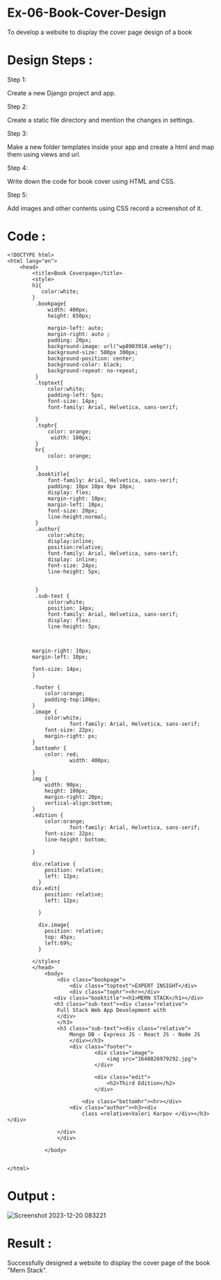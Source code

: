 # Ex-06-Book-Cover-Design
To develop a website to display the cover page design of a book

# Design Steps :

Step 1:

Create a new Django project and app.

Step 2:

Create a static file directory and mention the changes in settings.

Step 3:

Make a new folder templates inside your app and create a html and map them using views and url.

Step 4:

Write down the code for book cover using HTML and CSS.

Step 5:

Add images and other contents using CSS record a screenshot of it.
# Code :
```
<!DOCTYPE html>
<html lang="en">
    <head>
        <title>Book Coverpage</title>
        <style>
        h1{
           color:white;
        }
         .bookpage{
             width: 400px;
             height: 650px;
             
             margin-left: auto;
             margin-right: auto ;
             padding: 20px;
             background-image: url("wp8903918.webp");
             background-size: 500px 300px;
             background-position: center;
             background-color: black;
             background-repeat: no-repeat;
         }
         .toptext{
             color:white;
             padding-left: 5px;
             font-size: 14px;
             font-family: Arial, Helvetica, sans-serif;
             
         }
         .tophr{
             color: orange;
              width: 180px;
         }
         hr{
             color: orange;
            
         }
         .booktitle{
             font-family: Arial, Helvetica, sans-serif;
             padding: 10px 10px 0px 10px;
             display: flex;
             margin-right: 10px;
             margin-left: 10px;
             font-size: 20px;
             line-height:normal;
         }
         .author{
             color:white;
             display:inline;
             position:relative;
             font-family: Arial, Helvetica, sans-serif;
             display: inline;
             font-size: 24px;
             line-height: 5px;
              
             
         }
         .sub-text {
             color:white;
             position: 14px;
             font-family: Arial, Helvetica, sans-serif;
             display: flex;
             line-height: 5px;

            
            
        margin-right: 10px;
        margin-left: 10px;

        font-size: 14px;
        }
        
        .footer {
            color:orange;
            padding-top:180px;
        }
        .image {
            color:white;
                    font-family: Arial, Helvetica, sans-serif;
            font-size: 22px;
            margin-right: px;
        }
        .bottomhr { 
            color: red;
                    width: 400px;

        }
        img {
            width: 90px;
            height: 100px;
            margin-right: 20px;
            vertical-align:bottom;
        }
        .edition {
            color:orange;
                    font-family: Arial, Helvetica, sans-serif;
            font-size: 22px;
            line-height: bottom;
        
        }
        
        div.relative {
            position: relative;
            left: 12px;
          }
        div.edit{
            position: relative;
            left: 12px;
            
          }
        
          div.image{
            position: relative;
            top: 45px;
            left:69%;
          }

        </style>z
        </head>
            <body>
                <div class="bookpage">
                    <div class="toptext">EXPERT INSIGHT</div>
                    <div class="tophr"><hr></div> 
               <div class="booktitle"><h1>MERN STACK</h1></div>
               <h3 class="sub-text"><div class="relative">
                Full Stack Web App Devolopment with
                </div>
                </h3>
                <h3 class="sub-text"><div class="relative">
                    Mongo DB - Express JS - React JS - Node JS
                    </div></h3>
                    <div class="footer">
                            <div class="image">
                                <img src="1648826979292.jpg">
                            </div>
                            
                            <div class="edit">
                                <h2>Third Edition</h2>
                            </div>         
                      
                        <div class="bottomhr"><hr></div>
                    <div class="author"><h3><div 
                        class =relative>Valeri Karpov </div></h3></div>
                    
                </div>
                </div> 
                
            </body>
        
    
</html>

```
# Output :
![Screenshot 2023-12-20 083221](https://github.com/harishsivakumarj/Ex-06-Book-Cover-Design/assets/145754113/06ae2f52-2ed6-4918-a687-abfe74474d68)

# Result :

Successfully designed a website to display the cover page of the book "Mern Stack".
